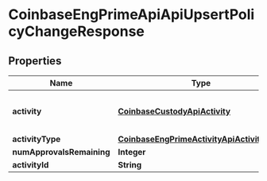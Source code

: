 
# CoinbaseEngPrimeApiApiUpsertPolicyChangeResponse

## Properties
Name | Type | Description | Notes
------------ | ------------- | ------------- | -------------
**activity** | [**CoinbaseCustodyApiActivity**](CoinbaseCustodyApiActivity.md) | activity used for change information | 
**activityType** | [**CoinbaseEngPrimeActivityApiActivityType**](CoinbaseEngPrimeActivityApiActivityType.md) |  |  [optional]
**numApprovalsRemaining** | **Integer** |  |  [optional]
**activityId** | **String** |  |  [optional]



